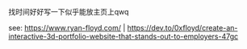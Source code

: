 找时间好好写一下似乎能放主页上qwq

see: https://www.ryan-floyd.com/ | https://dev.to/0xfloyd/create-an-interactive-3d-portfolio-website-that-stands-out-to-employers-47gc
